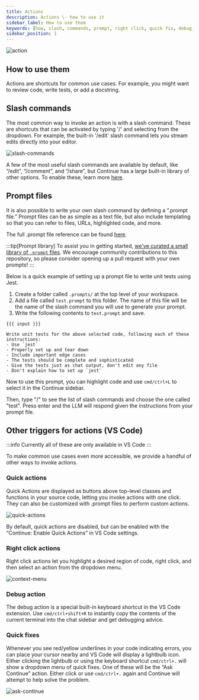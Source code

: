 ```yaml
---
title: Actions
description: Actions \- how to use it
sidebar_label: How to use them
keywords: [how, slash, commands, prompt, right click, quick fix, debug, action]
sidebar_position: 1
---
```


![action](/img/action.gif)

## How to use them

Actions are shortcuts for common use cases. For example, you might want to review code, write tests, or add a docstring.

## Slash commands

The most common way to invoke an action is with a slash command. These are shortcuts that can be activated by typing '/' and selecting from the dropdown. For example, the built-in '/edit' slash command lets you stream edits directly into your editor.

![slash-commands](/img/slash-commands.png)

A few of the most useful slash commands are available by default, like “/edit”, “/comment”, and “/share”, but Continue has a large built-in library of other options. To enable these, learn more [here](TODO).

## Prompt files

It is also possible to write your own slash command by defining a “.prompt file.” Prompt files can be as simple as a text file, but also include templating so that you can refer to files, URLs, highlighted code, and more.

The full .prompt file reference can be found [here](TODO).

:::tip[Prompt library]
To assist you in getting started, [we've curated a small library of `.prompt` files](https://github.com/continuedev/prompt-file-examples). We encourage community contributions to this repository, so please consider opening up a pull request with your own prompts!
:::

Below is a quick example of setting up a prompt file to write unit tests using Jest.

1. Create a folder called `.prompts/` at the top level of your workspace.
2. Add a file called `test.prompt` to this folder. The name of this file will be the name of the slash command you will use to generate your prompt.
3. Write the following contents to `test.prompt` and save.

```
{{{ input }}}

Write unit tests for the above selected code, following each of these instructions:
- Use `jest`
- Properly set up and tear down
- Include important edge cases
- The tests should be complete and sophisticated
- Give the tests just as chat output, don't edit any file
- Don't explain how to set up `jest`
```

Now to use this prompt, you can highlight code and use `cmd/ctrl+L` to select it in the Continue sidebar.

Then, type "/" to see the list of slash commands and choose the one called "test". Press enter and the LLM will respond given the instructions from your prompt file.

## Other triggers for actions (VS Code)

:::info
Currently all of these are only available in VS Code
:::

To make common use cases even more accessible, we provide a handful of other ways to invoke actions.

### Quick actions

Quick Actions are displayed as buttons above top-level classes and functions in your source code, letting you invoke actions with one click. They can also be customized with .prompt files to perform custom actions.

![quick-actions](/img/quick-actions.png)

By default, quick actions are disabled, but can be enabled with the “Continue: Enable Quick Actions” in VS Code settings.

### Right click actions

Right click actions let you highlight a desired region of code, right click, and then select an action from the dropdown menu.

![context-menu](/img/context-menu.png)

### Debug action

The debug action is a special built-in keyboard shortcut in the VS Code extension. Use `cmd/ctrl+shift+R` to instantly copy the contents of the current terminal into the chat sidebar and get debugging advice.

### Quick fixes

Whenever you see red/yellow underlines in your code indicating errors, you can place your cursor nearby and VS Code will display a lightbulb icon. Either clicking the lightbulb or using the keyboard shortcut `cmd/ctrl+.` will show a dropdown menu of quick fixes. One of these will be the “Ask Continue” action. Either click or use `cmd/ctrl+.` again and Continue will attempt to help solve the problem.

![ask-continue](/img/ask-continue.png)
